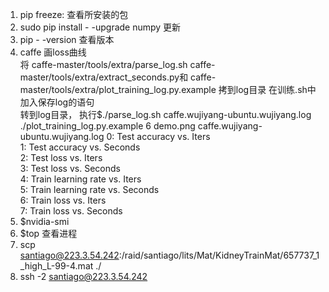 1. pip freeze: 查看所安装的包
2. sudo pip install - -upgrade numpy 更新
3. pip - -version 查看版本
4. caffe 画loss曲线     
	将 caffe-master/tools/extra/parse_log.sh  caffe-master/tools/extra/extract_seconds.py和 caffe-master/tools/extra/plot_training_log.py.example 拷到log目录
        在训练.sh中加入保存log的语句   
	转到log目录， 执行$./parse_log.sh caffe.wujiyang-ubuntu.wujiyang.log     ./plot_training_log.py.example 6 demo.png caffe.wujiyang-ubuntu.wujiyang.log 
    0: Test accuracy  vs. Iters  
    1: Test accuracy  vs. Seconds  
    2: Test loss  vs. Iters  
    3: Test loss  vs. Seconds  
    4: Train learning rate  vs. Iters  
    5: Train learning rate  vs. Seconds  
    6: Train loss  vs. Iters  
    7: Train loss  vs. Seconds    
5. $nvidia-smi 
6. $top 查看进程
7. scp santiago@223.3.54.242:/raid/santiago/lits/Mat/KidneyTrainMat/657737_1_high_L-99-4.mat ./
8. ssh -2 santiago@223.3.54.242 